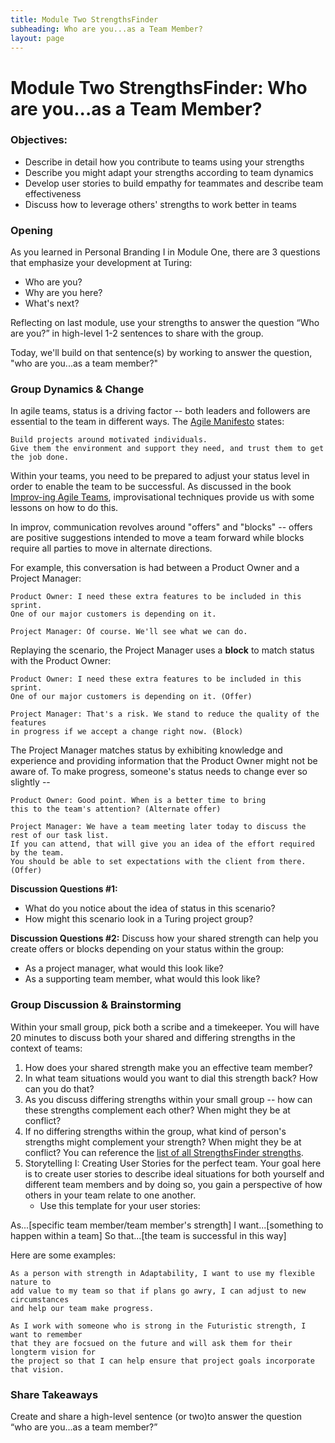 ```yaml
---
title: Module Two StrengthsFinder
subheading: Who are you...as a Team Member?
layout: page
---
```

# Module Two StrengthsFinder: Who are you...as a Team Member?

### Objectives:

* Describe in detail how you contribute to teams using your strengths
* Describe you might adapt your strengths according to team dynamics
* Develop user stories to build empathy for teammates and describe team effectiveness
* Discuss how to leverage others' strengths to work better in teams

### Opening
As you learned in Personal Branding I in Module One, there are 3 questions that emphasize your development at Turing:

* Who are you?
* Why are you here?
* What's next?

Reflecting on last module, use your strengths to answer the question “Who are you?” in high-level 1-2 sentences to share with the group.

Today, we'll build on that sentence(s) by working to answer the question, "who are you...as a team member?"

### Group Dynamics & Change
In agile teams, status is a driving factor -- both leaders and followers are essential to the team in different ways. The [Agile Manifesto](http://agilemanifesto.org/principles.html) states:

	Build projects around motivated individuals. 
	Give them the environment and support they need, and trust them to get the job done. 

Within your teams, you need to be prepared to adjust your status level in order to enable the team to be successful. As discussed in the book [Improv-ing Agile Teams](https://www.amazon.com/Improv-ing-Agile-Teams-Constraints-Creativity/dp/0993301304), improvisational techniques provide us with some lessons on how to do this.

In improv, communication revolves around "offers" and "blocks" -- offers are positive suggestions intended to move a team forward while blocks require all parties to move in alternate directions.

For example, this conversation is had between a Product Owner and a Project Manager:

	Product Owner: I need these extra features to be included in this sprint. 
	One of our major customers is depending on it.

	Project Manager: Of course. We'll see what we can do.

Replaying the scenario, the Project Manager uses a **block** to match status with the Product Owner:

	Product Owner: I need these extra features to be included in this sprint. 
	One of our major customers is depending on it. (Offer)

	Project Manager: That's a risk. We stand to reduce the quality of the features 
	in progress if we accept a change right now. (Block)

The Project Manager matches status by exhibiting knowledge and experience and providing information that the Product Owner might not be aware of. To make progress, someone's status needs to change ever so slightly -- 

	Product Owner: Good point. When is a better time to bring 
	this to the team's attention? (Alternate offer)

	Project Manager: We have a team meeting later today to discuss the rest of our task list. 
	If you can attend, that will give you an idea of the effort required by the team. 
	You should be able to set expectations with the client from there. (Offer)

**Discussion Questions #1:**

* What do you notice about the idea of status in this scenario?
* How might this scenario look in a Turing project group?  

**Discussion Questions #2:** 
Discuss how your shared strength can help you create offers or blocks depending on your status within the group:

* As a project manager, what would this look like?
* As a supporting team member, what would this look like?

### Group Discussion & Brainstorming

Within your small group, pick both a scribe and a timekeeper. You will have 20 minutes to discuss both your shared and differing strengths in the context of teams:

1. How does your shared strength make you an effective team member? 
2. In what team situations would you want to dial this strength back? How can you do that?
2. As you discuss differing strengths within your small group -- how can these strengths complement each other? When might they be at conflict? 
3. If no differing strengths within the group, what kind of person's strengths might complement your strength? When might they be at conflict? You can reference the [list of all StrengthsFinder strengths](https://github.com/turingschool/professional_skills/blob/master/files/BriefDescriptionsOfThemes.pdf). 
3. Storytelling I: Creating User Stories for the perfect team. Your goal here is to create user stories to describe ideal situations for both yourself and different team members and by doing so, you gain a perspective of how others in your team relate to one another.
	* Use this template for your user stories: 
	

As...[specific team member/team member's strength]
I want...[something to happen within a team]
So that...[the team is successful in this way] 

Here are some examples:

	As a person with strength in Adaptability, I want to use my flexible nature to 
	add value to my team so that if plans go awry, I can adjust to new circumstances 
	and help our team make progress. 
	
	As I work with someone who is strong in the Futuristic strength, I want to remember 
	that they are focsued on the future and will ask them for their longterm vision for 
	the project so that I can help ensure that project goals incorporate that vision.

### Share Takeaways

Create and share a high-level sentence (or two)to answer the question “who are you...as a team member?” 


